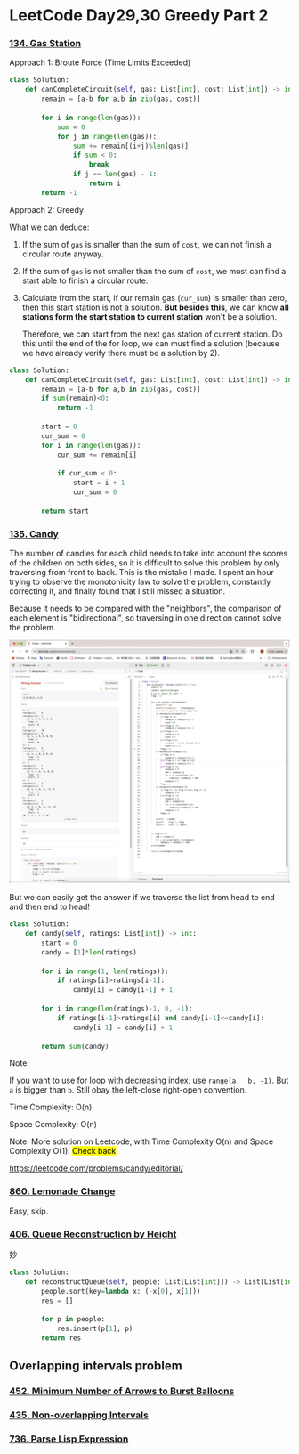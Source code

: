 # LeetCode Day29,30 Greedy Part 2



### [134. Gas Station](https://leetcode.com/problems/gas-station/)

Approach 1: Broute Force (Time Limits Exceeded)

```python
class Solution:
    def canCompleteCircuit(self, gas: List[int], cost: List[int]) -> int:
        remain = [a-b for a,b in zip(gas, cost)]

        for i in range(len(gas)):
            sum = 0
            for j in range(len(gas)):
                sum += remain[(i+j)%len(gas)]
                if sum < 0:
                    break
                if j == len(gas) - 1:
                    return i 
        return -1
```



Approach 2: Greedy

What we can deduce:

1. If the sum of `gas` is smaller than the sum of `cost`, we can not finish a circular route anyway.
2. If the sum of `gas` is not smaller than the sum of `cost`, we must can find a start able to finish  a circular route.

3. Calculate from the start, if our remain gas (`cur_sum`) is smaller than zero, then this start station is not a solution. **But besides this**, we can know **all stations form the start station to current station** won't be a solution. 

   Therefore, we can start from the next gas station of current station. Do this until the end of the for loop, we can must find a solution (because we have already verify there must be a solution by 2).

```python
class Solution:
    def canCompleteCircuit(self, gas: List[int], cost: List[int]) -> int:
        remain = [a-b for a,b in zip(gas, cost)]
        if sum(remain)<0:
            return -1

        start = 0
        cur_sum = 0
        for i in range(len(gas)):
            cur_sum += remain[i]

            if cur_sum < 0:
                start = i + 1
                cur_sum = 0
        
        return start
```



### [135. Candy](https://leetcode.com/problems/candy/)

The number of candies for each child needs to take into account the scores of the children on both sides, so it is difficult to solve this problem by only traversing from front to back. This is the mistake I made. I spent an hour trying to observe the monotonicity law to solve the problem, constantly correcting it, and finally found that I still missed a situation. 

Because it needs to be compared with the "neighbors", the comparison of each element is "bidirectional", so traversing in one direction cannot solve the problem.

![painfulexperience](img/painfulexperience.jpg)

But we can easily get the answer if we traverse the list from head to end and then end to head!

```python
class Solution:
    def candy(self, ratings: List[int]) -> int:
        start = 0
        candy = [1]*len(ratings)

        for i in range(1, len(ratings)):
            if ratings[i]>ratings[i-1]:
                candy[i] = candy[i-1] + 1
        
        for i in range(len(ratings)-1, 0, -1):
            if ratings[i-1]>ratings[i] and candy[i-1]<=candy[i]:
                candy[i-1] = candy[i] + 1
                
        return sum(candy)
```

Note:

If you want to use for loop with decreasing index, use `range(a,  b, -1)`. But `a` is bigger than `b`. Still obay the left-close right-open convention.

Time Complexity: O(n)

Space Complexity: O(n)

Note: More solution on Leetcode, with Time Complexity O(n) and Space Complexity O(1). <mark>Check back</mark>

https://leetcode.com/problems/candy/editorial/



### [860. Lemonade Change](https://leetcode.com/problems/lemonade-change/)

Easy, skip.

### [406. Queue Reconstruction by Height](https://leetcode.com/problems/queue-reconstruction-by-height/)

妙

```python
class Solution:
    def reconstructQueue(self, people: List[List[int]]) -> List[List[int]]:
        people.sort(key=lambda x: (-x[0], x[1]))
        res = []
 
        for p in people:
            res.insert(p[1], p)
        return res
```



## Overlapping intervals problem

### [452. Minimum Number of Arrows to Burst Balloons](https://leetcode.com/problems/minimum-number-of-arrows-to-burst-balloons/)



### [435. Non-overlapping Intervals](https://leetcode.com/problems/non-overlapping-intervals/)



### [736. Parse Lisp Expression](https://leetcode.com/problems/parse-lisp-expression/)
